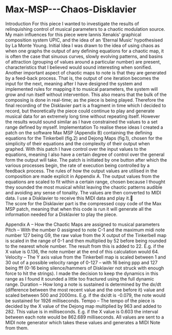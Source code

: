 # Max-MSP---Chaos-Disklavier

Introduction
For this piece I wanted to investigate the results of relinquishing control of musical parameters to a chaotic modulation source. My main influences for this piece were Iannis Xenakis’ graphical composition system UPIC, and the idea of an ‘Eternal Music’ hypothesised by La Monte Young.
Initial Idea
I was drawn to the idea of using chaos as when one graphs the output of any defining equations for a chaotic map, it is often the case that sinuous curves, slowly evolving patterns, and basins of attraction (grouping of values around a particular number) are present, characteristics that I believed would sound interesting when sonified. Another important aspect of chaotic maps to note is that they are generated by a feed-back process. That is, the output of one iteration becomes the input for the next, meaning after I have designed the system and implemented rules for mapping it to musical parameters, the system will grow and run itself without intervention. This also means that the bulk of the composing is done in real-time; as the piece is being played. Therefore the final recording of the Disklavier part is a fragment in time which I decided to record, but theoretically the piece could continue to play and generate musical data for an extremely long time without repeating itself. However the results would sound similar as I have constrained the values to a set range defined by myself.
Implementation
To realise these ideas I created a patch on the software Max MSP (Appendix B) containing the defining equations for the Tinkerbell (fig.2) and Dejong Maps (fig.1), chosen for the simplicity of their equations and the complexity of their output when graphed. With this patch I have control over the input values to the equations, meaning I also have a certain degree of control over the general form the output will take. The patch is initiated by one button after which the various processes begin, the rate of execution being controlled by a feedback process. The rules of how the output values are utilised in the composition are made explicit in Appendix A. 
The output values from the equations are scaled to fit within a certain range, chosen because I thought they sounded the most musical whilst leaving the chaotic patterns audible and avoiding any sense of tonality. The values are then converted to MIDI data. I use a Disklavier to receive this MIDI data and play it.  
The score for the Disklavier part is the compressed copy code of the Max MSP patch, meaning that when this code is run it will generate all the information needed for a Disklavier to play the piece. 









Appendix A – How the Chaotic Maps are assigned to musical parameters
Pitch – With the number 0 assigned to note C-1 and the maximum midi note number 127 being G9, the raw value from the X output of the Tinkerbell map is scaled in the range of 0-1 and then multiplied by 52 before being rounded to the nearest whole number. The result from this is added to 22. E.g. if the X value is 0.136, the note number at the end of this calculation would 64.
Velocity – The Y axis value from the Tinkerbell map is scaled between 1 and 30 out of a possible velocity range of 0-127 – with 16 being ppp and 127 being fff (0-16 being silence/hammers of Disklavier not struck with enough force to hit the strings). I made the decision to keep the dynamics in this range as I found it sounded a little too fractured using the full dynamic range.
Duration – How long a note is sustained is determined by the dx/dt (difference between the most recent value and the one before it) value and scaled between 500 and 2000ms. E.g. if the dx/dt is -0.079, the note would be sustained for 1926 milliseconds.
Tempo – The tempo of the piece is decided by the X value of the Dejong map multiplied by 963 and added to 282. This value is in milliseconds. E.g. if the X value is 0.603 the interval between each note would be 862.689 milliseconds.
All values are sent to a MIDI note generator which takes these values and generates a MIDI Note from them.
